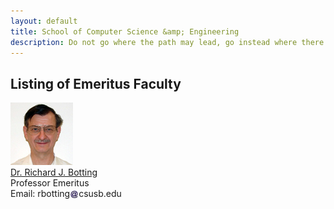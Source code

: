 ```yaml
---
layout: default
title: School of Computer Science &amp; Engineering
description: Do not go where the path may lead, go instead where there is no path and leave a trail. - Ralph Waldo Emerson
---
```


## Listing of __Emeritus Faculty__

<div class='third-wrap'>
<div class='wrap'>
<img src="photos/Richard_Botting.jpg" alt="Dr. Richard J. Botting" /><br />
<a href="http://cse.csusb.edu/dick">Dr. Richard J. Botting</a><br />
Professor Emeritus<br />
Email: rbotting<img style="height: 1em; vertical-align: middle" src="../../assets/img/arobase.jpg" alt="arobase" />csusb.edu<br />
</div>
</div>

